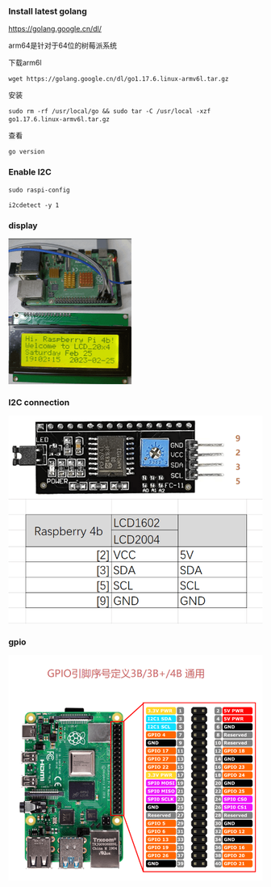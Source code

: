 

### Install latest golang
https://golang.google.cn/dl/

arm64是针对于64位的树莓派系统

下载arm6l
```
wget https://golang.google.cn/dl/go1.17.6.linux-armv6l.tar.gz
```


安装
```
sudo rm -rf /usr/local/go && sudo tar -C /usr/local -xzf go1.17.6.linux-armv6l.tar.gz
```


查看
```
go version
```

### Enable I2C

```
sudo raspi-config
```

```
i2cdetect -y 1
```

### display

![image](https://github.com/laof/laof.github.io/raw/main/img/pi/golang.png)


### I2C connection

![image](https://github.com/laof/laof.github.io/raw/main/img/pi/lcd.png)

### gpio

![image](https://github.com/laof/laof.github.io/raw/main/img/pi/gpio.png)

